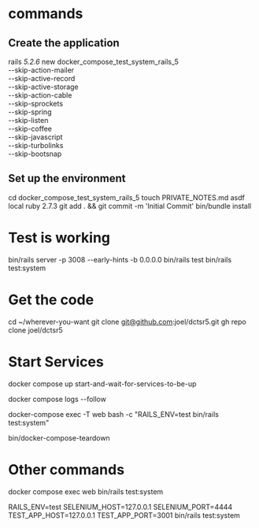 # commands

## Create the application

rails _5.2.6_ new docker_compose_test_system_rails_5 \
  --skip-action-mailer \
  --skip-active-record \
  --skip-active-storage \
  --skip-action-cable \
  --skip-sprockets \
  --skip-spring \
  --skip-listen \
  --skip-coffee \
  --skip-javascript \
  --skip-turbolinks \
  --skip-bootsnap

## Set up the environment

cd docker_compose_test_system_rails_5
touch PRIVATE_NOTES.md
asdf local ruby 2.7.3
git add . && git commit -m 'Initial Commit'
bin/bundle install

# Test is working
bin/rails server -p 3008 --early-hints -b 0.0.0.0
bin/rails test
bin/rails test:system

# Get the code

cd ~/wherever-you-want
git clone git@github.com:joel/dctsr5.git
gh repo clone joel/dctsr5

# Start Services

docker compose up start-and-wait-for-services-to-be-up

docker compose logs --follow

docker-compose exec -T web bash -c "RAILS_ENV=test bin/rails test:system"

bin/docker-compose-teardown

# Other commands

docker compose exec web bin/rails test:system

RAILS_ENV=test SELENIUM_HOST=127.0.0.1 SELENIUM_PORT=4444 TEST_APP_HOST=127.0.0.1 TEST_APP_PORT=3001 bin/rails test:system

